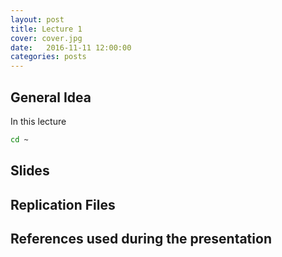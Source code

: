 ```yaml
---
layout: post
title: Lecture 1
cover: cover.jpg
date:   2016-11-11 12:00:00
categories: posts
---
```


## General Idea

In this lecture 

```bash
cd ~
```

## Slides


## Replication Files


## References used during the presentation